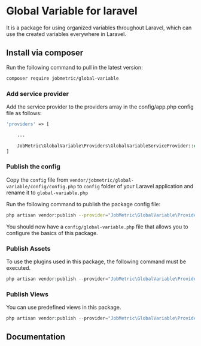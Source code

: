 # Global Variable for laravel

It is a package for using organized variables throughout Laravel, which can use the created variables everywhere in Laravel.

## Install via composer

Run the following command to pull in the latest version:
```bash
composer require jobmetric/global-variable
```

### Add service provider

Add the service provider to the providers array in the config/app.php config file as follows:

```php
'providers' => [

    ...

    JobMetric\GlobalVariable\Providers\GlobalVariableServiceProvider::class,
]
```

### Publish the config
Copy the `config` file from `vendor/jobmetric/global-variable/config/config.php` to `config` folder of your Laravel application and rename it to `global-variable.php`

Run the following command to publish the package config file:

```bash
php artisan vendor:publish --provider="JobMetric\GlobalVariable\Providers\GlobalVariableServiceProvider" --tag="config"
```

You should now have a `config/global-variable.php` file that allows you to configure the basics of this package.


### Publish Assets

To use the plugins used in this package, the following command must be executed.

```php
php artisan vendor:publish --provider="JobMetric\GlobalVariable\Providers\GlobalVariableServiceProvider" --tag="public"
```

### Publish Views

You can use predefined views in this package.

```php
php artisan vendor:publish --provider="JobMetric\GlobalVariable\Providers\GlobalVariableServiceProvider" --tag="views"
```

## Documentation
